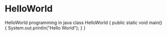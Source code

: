 # HelloWorld
HelloWorld programming in java 
class HelloWorld
{
public static void main()
{
System.out.println("Hello World");
}
}
